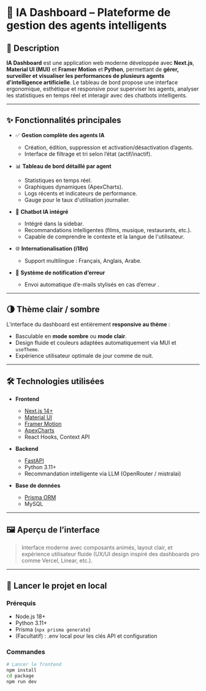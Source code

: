 # 🧠 IA Dashboard – Plateforme de gestion des agents intelligents

## 📌 Description

**IA Dashboard** est une application web moderne développée avec **Next.js**, **Material UI (MUI)** et **Framer Motion** et  **Python**, permettant de **gérer, surveiller et visualiser les performances de plusieurs agents d'intelligence artificielle**. Le tableau de bord propose une interface ergonomique, esthétique et responsive pour superviser les agents, analyser les statistiques en temps réel et interagir avec des chatbots intelligents.

---

## ✨ Fonctionnalités principales

- ✅ **Gestion complète des agents IA**
  - Création, édition, suppression et activation/désactivation d’agents.
  - Interface de filtrage et tri selon l’état (actif/inactif).
  
- 📊 **Tableau de bord détaillé par agent**
  - Statistiques en temps réel.
  - Graphiques dynamiques (ApexCharts).
  - Logs récents et indicateurs de performance.
  - Gauge pour le taux d'utilisation journalier.

- 🤖 **Chatbot IA intégré**
  - Intégré dans la sidebar.
  - Recommandations intelligentes (films, musique, restaurants, etc.).
  - Capable de comprendre le contexte et la langue de l'utilisateur.

- 🌐 **Internationalisation (i18n)**
  - Support multilingue : Français, Anglais, Arabe.

- 📩 **Système de notification d’erreur**
  - Envoi automatique d’e-mails stylisés en cas d’erreur .

---

## 🌗 Thème clair / sombre

L’interface du dashboard est entièrement **responsive au thème** :
- Basculable en **mode sombre** ou **mode clair**.
- Design fluide et couleurs adaptées automatiquement via MUI et `useTheme`.
- Expérience utilisateur optimale de jour comme de nuit.

---

## 🛠️ Technologies utilisées

- **Frontend**
  - [Next.js 14+](https://nextjs.org/)
  - [Material UI](https://mui.com/)
  - [Framer Motion](https://www.framer.com/motion/)
  - [ApexCharts](https://apexcharts.com/)
  - React Hooks, Context API

- **Backend**
  - [FastAPI](https://fastapi.tiangolo.com/)
  - Python 3.11+
  - Recommandation intelligente via LLM (OpenRouter / mistralai)

- **Base de données**
  - [Prisma ORM](https://www.prisma.io/)
  - MySQL

---

## 🖼️ Aperçu de l’interface

> Interface moderne avec composants animés, layout clair, et expérience utilisateur fluide (UX/UI design inspiré des dashboards pro comme Vercel, Linear, etc.).

---

## 🚀 Lancer le projet en local

### Prérequis

- Node.js 18+
- Python 3.11+
- Prisma (`npx prisma generate`)
- (Facultatif) : .env local pour les clés API et configuration

### Commandes

```bash
# Lancer le frontend
npm install
cd package 
npm run dev


